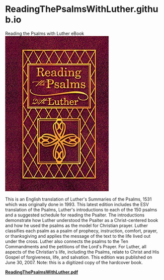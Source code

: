 # ReadingThePsalmsWithLuther.github.io
Reading the Psalms with Luther eBook
![Book](icon.jpg)

This is an English translation of Luther's Summaries of the Psalms, 1531 which was originally done in 1993. This latest edition includes the ESV translation of the Psalms, Luther's introductions to each of the 150 psalms and a suggested schedule for reading the Psalter. The introductions demonstrate how Luther understood the Psalter as a Christ-centered book and how he used the psalms as the model for Christian prayer. Luther classifies each psalm as a psalm of prophecy, instruction, comfort, prayer, or thanksgiving and applies the message of the text to the life lived out under the cross. Luther also connects the psalms to the Ten Commandments and the petitions of the Lord's Prayer. For Luther, all aspects of the Christian's life, including the Psalms, relate to Christ and His Gospel of forgiveness, life, and salvation. This edition was published on June 30, 2007. Note: this is a digitized copy of the hardcover book.

**[ReadingThePsalmsWithLuther.pdf](https://readingthepsalmswithluther.github.io/ReadingThePsalmsWithLuther.pdf)**
